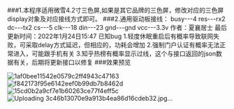    ###1.本程序适用微雪4.2寸三色屏,如果是其它品牌的三色屏，修改对应的三色屏display对象及对应接线方式即可。
   ###2.通用驱动板接线：
     busy---4
     res---rx2
     dc---tx2
     cs---5
     clk---18
     din---23
     gnd---gnd
     vcc---3.3v
    作者：夏襄居士
    最后更新时间：2022年1月24日15:47
    已知bug
     1.轻度休眠重启后有概率导致联网失败，可采取delay方式延迟，但相应的，功耗会增加
     2.强制门户认证有概率无法正常进入，可能跟手机有关
     3.知乎热榜有概率显示过线，这个与接口返回的json数据有关，后期将更新接口以修复
   ###效果预览
   
  ![1af0bee11542e0579c2ff4943c47163](https://user-images.githubusercontent.com/32239713/151149910-c088d367-e442-4a41-b298-82bd4fbae2c5.jpg)
![f842173f95e6142eef0b99db7b8462d](https://user-images.githubusercontent.com/32239713/151149918-8236e788-cae0-4abc-b710-c04b2347994e.jpg)
![15cd0b2a9cf7e1b60263ce77f4eff5c](https://user-images.githubusercontent.com/32239713/151150139-ccc7a3f2-4db1-4eb9-90e7-21421451060e.jpg)
![Uploading 3c46b13070e9a913b4ea86d16cdeb32.jpg…]()
